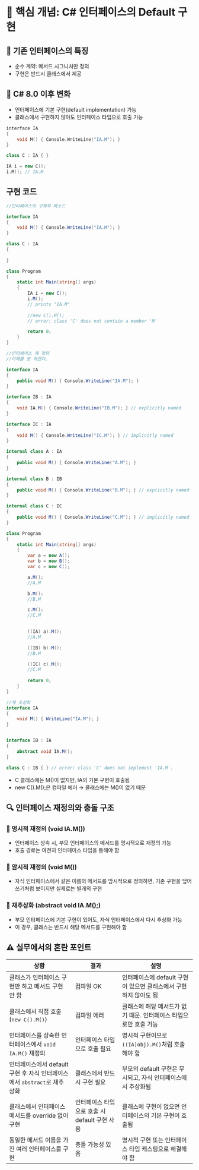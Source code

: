 # 🧠 핵심 개념: C# 인터페이스의 Default 구현

## 🔹 기존 인터페이스의 특징
- 순수 계약: 메서드 시그니처만 정의
- 구현은 반드시 클래스에서 제공
## 🔹 C# 8.0 이후 변화
- 인터페이스에 기본 구현(default implementation) 가능
- 클래스에서 구현하지 않아도 인터페이스 타입으로 호출 가능

```cpp
interface IA
{
    void M() { Console.WriteLine("IA.M"); }
}

class C : IA { }

IA i = new C();
i.M(); // IA.M
```


##  구현 코드

```csharp
//인터페이스의 구체적 메소드

interface IA
{
    void M() { Console.WriteLine("IA.M"); }
}

class C : IA
{
    
}

class Program
{
    static int Main(string[] args)
    {
        IA i = new C();
        i.M(); 
        // prints "IA.M"
        
        //new C().M();
        // error: class 'C' does not contain a member 'M'

        return 0;
    }
}

//인터페이스 재 정의
//이해를 못 하겠다.

interface IA
{
    public void M() { Console.WriteLine("IA.M"); }
}

interface IB : IA
{
    void IA.M() { Console.WriteLine("IB.M"); } // explicitly named
}

interface IC : IA
{
    void M() { Console.WriteLine("IC.M"); } // implicitly named
}

internal class A : IA
{
    public void M() { Console.WriteLine("A.M"); }
}

internal class B : IB
{
    public void M() { Console.WriteLine("B.M"); } // explicitly named
}

internal class C : IC
{
    public void M() { Console.WriteLine("C.M"); } // implicitly named
}

class Program
{
    static int Main(string[] args)
    {
        var a = new A();
        var b = new B();
        var c = new C();

        a.M();
        //A.M

        b.M();
        //B.M

        c.M();
        //C.M

        
        ((IA) a).M();
        //A.M

        ((IB) b).M();
        //B.M

        ((IC) c).M();
        //C.M
        
        return 0;
    }
}

//재 추상화
interface IA
{
    void M() { WriteLine("IA.M"); }
}


interface IB : IA
{
    abstract void IA.M();
}

class C : IB { } // error: class 'C' does not implement 'IA.M'.

```


- C 클래스에는 M()이 없지만, IA의 기본 구현이 호출됨
- new C().M();은 컴파일 에러 → 클래스에는 M()이 없기 때문

## 🔍 인터페이스 재정의와 충돌 구조
### 🔸 명시적 재정의 (void IA.M())
- 인터페이스 상속 시, 부모 인터페이스의 메서드를 명시적으로 재정의 가능
- 호출 경로는 여전히 인터페이스 타입을 통해야 함
### 🔸 암시적 재정의 (void M())
- 자식 인터페이스에서 같은 이름의 메서드를 암시적으로 정의하면, 기존 구현을 덮어쓰기처럼 보이지만 실제로는 별개의 구현
### 🔸 재추상화 (abstract void IA.M();)
- 부모 인터페이스에 기본 구현이 있어도, 자식 인터페이스에서 다시 추상화 가능
- 이 경우, 클래스는 반드시 해당 메서드를 구현해야 함

## ⚠️ 실무에서의 혼란 포인트
| 상황                                                   | 결과                          | 설명                                                                 |
|--------------------------------------------------------|-------------------------------|----------------------------------------------------------------------|
| 클래스가 인터페이스 구현만 하고 메서드 구현 안 함      | 컴파일 OK                     | 인터페이스에 default 구현이 있으면 클래스에서 구현하지 않아도 됨     |
| 클래스에서 직접 호출 (`new C().M()`)                   | 컴파일 에러                   | 클래스에 해당 메서드가 없기 때문. 인터페이스 타입으로만 호출 가능     |
| 인터페이스를 상속한 인터페이스에서 `void IA.M()` 재정의 | 인터페이스 타입으로 호출 필요 | 명시적 구현이므로 `((IA)obj).M()`처럼 호출해야 함                     |
| 인터페이스에서 default 구현 후 자식 인터페이스에서 `abstract`로 재추상화 | 클래스에서 반드시 구현 필요   | 부모의 default 구현은 무시되고, 자식 인터페이스에서 추상화됨         |
| 클래스에서 인터페이스 메서드를 override 없이 구현       | 인터페이스 타입으로 호출 시 default 구현 사용 | 클래스에 구현이 없으면 인터페이스의 기본 구현이 호출됨 |
| 동일한 메서드 이름을 가진 여러 인터페이스를 구현        | 충돌 가능성 있음              | 명시적 구현 또는 인터페이스 타입 캐스팅으로 해결해야 함              |



